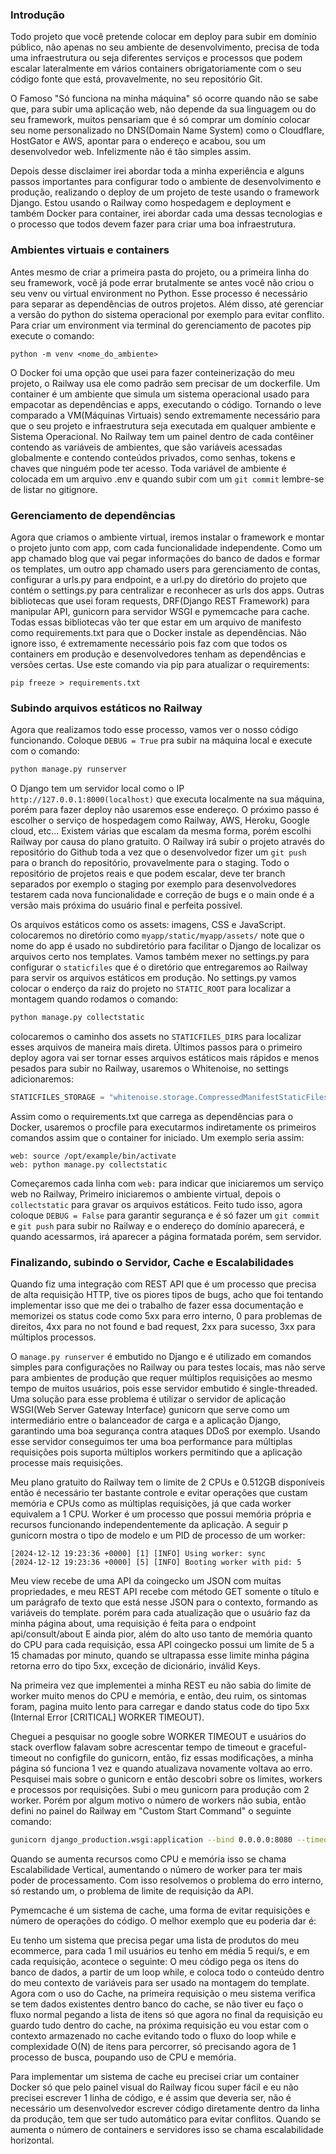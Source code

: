 ### Introdução


Todo projeto que você pretende colocar em deploy para subir em domínio público, não apenas no seu ambiente de desenvolvimento, precisa de toda uma infraestrutura ou seja diferentes serviços e processos que podem escalar lateralmente em vários containers obrigatoriamente com o seu código fonte que está, provavelmente, no seu repositório Git.


O Famoso "Só funciona na minha máquina" só ocorre quando não se sabe que, para subir uma aplicação web, não depende da sua linguagem ou do seu framework, muitos pensariam que é só comprar um domínio colocar seu nome personalizado no DNS(Domain Name System) como o Cloudflare, HostGator e AWS, apontar para o endereço e acabou, sou um desenvolvedor web. Infelizmente não é tão simples assim. 


Depois desse disclaimer irei abordar toda a minha experiência e alguns passos importantes para configurar todo o ambiente de desenvolvimento e produção, realizando o deploy de um projeto de teste usando o framework Django. Estou usando o Railway como hospedagem e deployment e também Docker para container, irei abordar cada uma dessas tecnologias e o processo que todos devem fazer para criar uma boa infraestrutura.


### Ambientes virtuais e containers


Antes mesmo de criar a primeira pasta do projeto, ou a primeira linha do seu framework, você já pode errar brutalmente se antes você não criou o seu venv ou virtual environment no Python. Esse processo é necessário para separar as dependências de outros projetos. Além disso, até gerenciar a versão do python do sistema operacional por exemplo para evitar conflito. Para criar um environment via terminal do gerenciamento de pacotes pip execute o comando:


```pip
python -m venv <nome_do_ambiente>
```


O Docker foi uma opção que usei para fazer conteinerização do meu projeto, o Railway usa ele como padrão sem precisar de um dockerfile. Um container é um ambiente que simula um sistema operacional usado para empacotar as dependências e apps, executando o código. Tornando o leve comparado a VM(Máquinas Virtuais) sendo extremamente necessário para que o seu projeto e infraestrutura seja executada em qualquer ambiente e Sistema Operacional. No Railway tem um painel dentro de cada contêiner contendo as variáveis de ambientes, que são variáveis acessadas globalmente e contendo conteúdos privados, como senhas, tokens e chaves que ninguém pode ter acesso. Toda variável de ambiente é colocada em um arquivo .env e quando subir com um ```git commit``` 
lembre-se de listar no gitignore.


### Gerenciamento de dependências


Agora que criamos o ambiente virtual, iremos instalar o framework e montar o projeto junto com app, com cada funcionalidade independente. Como um app chamado blog que vai pegar informações do banco de dados e formar os templates, um outro app chamado users para gerenciamento de contas, configurar a urls.py para endpoint, e a url.py do diretório do projeto que contém o settings.py para centralizar e reconhecer as urls dos apps. Outras bibliotecas que usei foram requests, DRF(Django REST Framework) para manipular API, gunicorn para servidor WSGI e pymemcache para cache. Todas essas bibliotecas vão ter que estar em um arquivo de manifesto como requirements.txt para que o Docker instale as dependências. Não ignore isso, é extremamente necessário pois faz com que todos os containers em produção e desenvolvedores tenham as dependências e versões certas. Use este comando via pip para atualizar o requirements:


```pip
pip freeze > requirements.txt
```


### Subindo arquivos estáticos no Railway


Agora que realizamos todo esse processo, vamos ver o nosso código funcionando. Coloque ```DEBUG = True``` pra subir na máquina local e execute com o comando:


```bash
python manage.py runserver
```


O Django tem um servidor local como o IP ```http://127.0.0.1:8000(localhost)``` que executa localmente na sua máquina, porém para fazer deploy não usaremos esse endereço.
O próximo passo é escolher o serviço de hospedagem como Railway, AWS, Heroku, Google cloud, etc... Existem várias que escalam da mesma forma, porém escolhi Railway por causa do plano gratuito.
O Railway irá subir o projeto através do repositório do Github toda a vez que o desenvolvedor fizer um ```git push``` para o branch do repositório, provavelmente para o staging. Todo o repositório de projetos reais e que podem escalar, deve ter branch separados por exemplo o staging por exemplo para desenvolvedores testarem cada nova funcionalidade e correção de bugs e o main onde é a versão mais próxima do usuário final e perfeita possível.


Os arquivos estáticos como os assets: imagens, CSS e JavaScript. colocaremos no diretório como ```myapp/static/myapp/assets/``` note que o nome do app é usado no subdiretório para facilitar o Django de localizar os arquivos certo nos templates. Vamos também mexer no settings.py para configurar o ```staticfiles``` que é o diretório que entregaremos ao Railway para servir os arquivos estáticos em produção. No settings.py vamos colocar o enderço da raiz do projeto no ```STATIC_ROOT``` para localizar a montagem quando rodamos o comando:


```bash
python manage.py collectstatic
```


colocaremos o caminho dos assets no ```STATICFILES_DIRS``` para localizar esses arquivos de maneira mais direta. Últimos passos para o primeiro deploy agora vai ser tornar esses arquivos estáticos mais rápidos e menos pesados para subir no Railway, usaremos o Whitenoise, no settings adicionaremos:


```python
STATICFILES_STORAGE = "whitenoise.storage.CompressedManifestStaticFilesStorage"
```


Assim como o requirements.txt que carrega as dependências para o Docker, usaremos o procfile para executarmos indiretamente os primeiros comandos assim que o container for iniciado. Um exemplo seria assim:


```procfile
web: source /opt/example/bin/activate
web: python manage.py collectstatic
```


Começaremos cada linha com ```web:``` para indicar que iniciaremos um serviço web no Railway, Primeiro iniciaremos o ambiente virtual, depois o ```collectstatic``` para gravar os arquivos estáticos.
Feito tudo isso, agora coloque ```DEBUG = False``` para garantir segurança e é só fazer um ```git commit``` e ```git push```  para subir no Railway e o endereço do domínio aparecerá, e quando acessarmos, irá aparecer a página formatada porém, sem servidor.




### Finalizando, subindo o Servidor, Cache e Escalabilidades


Quando fiz uma integração com REST API que é um processo que precisa de alta requisição HTTP, tive os piores tipos de bugs, acho que foi tentando implementar isso que me dei o trabalho de fazer essa documentação e memorizei os status code como 5xx para erro interno, 0 para problemas de direitos, 4xx para no not found e bad request, 2xx para sucesso, 3xx para múltiplos processos. 


O ```manage.py runserver``` é embutido no Django e é utilizado em comandos simples para configurações no Railway ou para testes locais, mas não serve para ambientes de produção que requer múltiplos requisições ao mesmo tempo de muitos usuários, pois esse servidor embutido é single-threaded. Uma solução para esse problema é utilizar o servidor de aplicação WSGI(Web Server Gateway Interface) gunicorn que serve como um intermediário entre o balanceador de carga e a aplicação Django, garantindo uma boa segurança contra ataques DDoS por exemplo. Usando esse servidor conseguimos ter uma boa performance para múltiplas requisições pois suporta múltiplos workers permitindo que a aplicação processe mais requisições.


Meu plano gratuito do Railway tem o limite de 2 CPUs e 0.512GB disponíveis então é necessário ter bastante controle e evitar operações que custam memória e CPUs como as múltiplas requisições, já que cada worker equivalem a 1 CPU. Worker é um processo que possui memória própria e recursos funcionando independentemente da aplicação. A seguir p gunicorn mostra o tipo de modelo e um PID de processo de um worker:


```gunicorn
[2024-12-12 19:23:36 +0000] [1] [INFO] Using worker: sync
[2024-12-12 19:23:36 +0000] [5] [INFO] Booting worker with pid: 5
```


Meu view recebe de uma API da coingecko um JSON com muitas propriedades, e meu REST API recebe com método GET somente o título e um parágrafo de texto que está nesse JSON para o contexto, formando as variáveis do template. porém para cada atualização que o usuário faz da minha página about, uma requisição é feita para o endpoint api/consult/about E ainda pior, além do alto uso tanto de memória quanto do CPU para cada requisição, essa API coingecko possui um limite de 5 a 15 chamadas por minuto, quando se ultrapassa esse limite minha página retorna erro do tipo 5xx, exceção de dicionário, inválid Keys.


Na primeira vez que implementei a minha REST eu não sabia do limite de worker muito menos do CPU e memória, e então, deu ruim, os sintomas foram, pagina muito lento para carregar e dando status code do tipo 5xx (Internal Error [CRITICAL] WORKER TIMEOUT).


Cheguei a pesquisar no google sobre WORKER TIMEOUT e usuários do stack overflow falavam sobre acrescentar tempo de timeout e graceful-timeout no configfile do gunicorn, então, fiz essas modificações, a minha página só funciona 1 vez e quando atualizava novamente voltava ao erro. Pesquisei mais sobre o gunicorn e então descobri sobre os limites, workers e processos por requisições. Subi o meu gunicorn para produção com 2 worker. Porém por algum motivo o número de workers não subia, então defini no painel do Railway em "Custom Start Command" o seguinte comando:


```bash
gunicorn django_production.wsgi:application --bind 0.0.0.0:8080 --timeout 120 --workers 2
```


Quando se aumenta recursos como CPU e memória isso se chama Escalabilidade Vertical, aumentando o número de worker para ter mais poder de processamento. Com isso resolvemos o problema do erro interno, só restando um, o problema de limite de requisição da API.


Pymemcache é um sistema de cache, uma forma de evitar requisições e número de operações do código. O melhor exemplo que eu poderia dar é:


Eu tenho um sistema que precisa pegar uma lista de produtos do meu ecommerce, para cada 1 mil usuários eu tenho em média 5 requi/s, e em cada requisição, acontece o seguinte: O meu código pega os itens do banco de dados, a partir de um loop while, e coloca todo o conteúdo dentro do meu contexto de variáveis para ser usado na montagem do template. Agora com o uso do Cache, na primeira requisição o meu sistema verifica se tem dados existentes dentro banco do cache, se não tiver eu faço o fluxo normal pegando a lista de itens só que agora no final da requisição eu guardo tudo dentro do cache, na próxima requisição eu vou estar com o contexto armazenado no cache evitando todo o fluxo do loop while e complexidade O(N) de itens para percorrer, só precisando agora de 1 processo de busca, poupando uso de CPU e memória.


Para implementar um sistema de cache eu precisei criar um container Docker só que pelo painel visual do Railway ficou super fácil e eu não precisei escrever 1 linha de código, e é assim que deveria ser, não é necessário um desenvolvedor escrever código diretamente dentro da linha da produção, tem que ser tudo automático para evitar conflitos. Quando se aumenta o número de containers e servidores isso se chama escalabilidade horizontal.